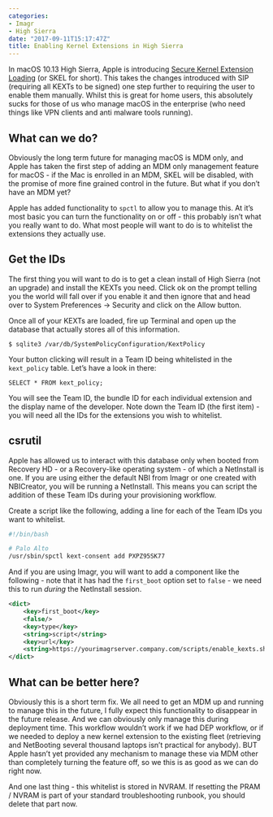 ```yaml
---
categories:
- Imagr
- High Sierra
date: "2017-09-11T15:17:47Z"
title: Enabling Kernel Extensions in High Sierra
---
```


In macOS 10.13 High Sierra, Apple is introducing [Secure Kernel Extension Loading](https://developer.apple.com/library/content/technotes/tn2459/_index.html) (or SKEL for short). This takes the changes introduced with SIP (requiring all KEXTs to be signed) one step further to requiring the user to enable them manually. Whilst this is great for home users, this absolutely sucks for those of us who manage macOS in the enterprise (who need things like VPN clients and anti malware tools running).

## What can we do?

Obviously the long term future for managing macOS is MDM only, and Apple has taken the first step of adding an MDM only management feature for macOS - if the Mac is enrolled in an MDM, SKEL will be disabled, with the promise of more fine grained control in the future. But what if you don’t have an MDM yet?

Apple has added functionality to `spctl` to allow you to manage this. At it’s most basic you can turn the functionality on or off - this probably isn’t what you really want to do. What most people will want to do is to whitelist the extensions they actually use.

## Get the IDs

The first thing you will want to do is to get a clean install of High Sierra (not an upgrade) and install the KEXTs you need. Click ok on the prompt telling you the world will fall over if you enable it and then ignore that and head over to System Preferences -> Security and click on the Allow button.

Once all of your KEXTs are loaded, fire up Terminal and open up the database that actually stores all of this information.

```
$ sqlite3 /var/db/SystemPolicyConfiguration/KextPolicy
```

Your button clicking will result in a Team ID being whitelisted in the `kext_policy` table. Let’s  have a look in there:

```
SELECT * FROM kext_policy;
```

You will see the Team ID, the bundle ID for each individual extension and the display name of the developer. Note down the Team ID (the first item) - you will need all the IDs for the extensions you wish to whitelist.

## csrutil

Apple has allowed us to interact with this database only when booted from Recovery HD - or a Recovery-like operating system - of which a NetInstall is one. If you are using either the default NBI from Imagr or one created with NBICreator, you will be running a NetInstall. This means you can script the addition of these Team IDs during your provisioning workflow.

Create a script like the following, adding a line for each of the Team IDs you want to whitelist.

``` bash
#!/bin/bash

# Palo Alto
/usr/sbin/spctl kext-consent add PXPZ95SK77
```

And if you are using Imagr, you will want to add a component like the following - note that it has had the `first_boot` option set to `false` - we need this to run _during_ the NetInstall session.

``` xml
<dict>
    <key>first_boot</key>
    <false/>
    <key>type</key>
    <string>script</string>
    <key>url</key>
    <string>https://yourimagrserver.company.com/scripts/enable_kexts.sh</string>
</dict>
```

## What can be better here?

Obviously this is a short term fix. We all need to get an MDM up and running to manage this in the future, I fully expect this functionality to disappear in the future release. And we can obviously only manage this during deployment time. This workflow wouldn’t work if we had DEP workflow, or if we needed to deploy a new kernel extension to the existing fleet (retrieving and NetBooting several thousand laptops isn’t practical for anybody). BUT Apple hasn’t yet provided any mechanism to manage these via MDM other than completely turning the feature off, so we this is as good as we can do right now.

And one last thing - this whitelist is stored in NVRAM. If resetting the PRAM / NVRAM is part of your standard troubleshooting runbook, you should delete that part now.
